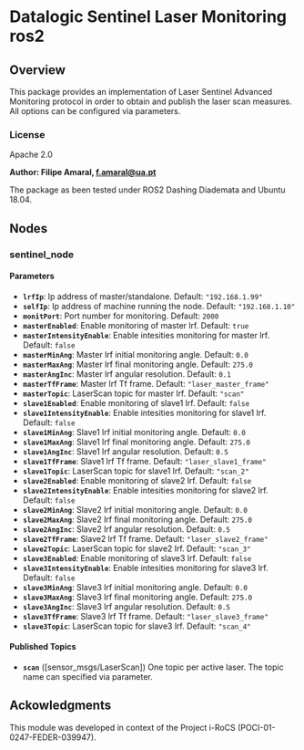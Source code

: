 # Datalogic Sentinel Laser Monitoring ros2

## Overview
This package provides an implementation of Laser Sentinel Advanced Monitoring protocol in order to obtain and publish the laser scan measures.
All options can be configured via parameters.

### License

Apache 2.0

**Author: Filipe Amaral, f.amaral@ua.pt**

The package as been tested under ROS2 Dashing Diademata and Ubuntu 18.04.

## Nodes

### sentinel_node

#### Parameters

* **`lrfIp`**: Ip address of master/standalone. Default: `"192.168.1.99"`
* **`selfIp`**: Ip address of machine running the node. Default: `"192.168.1.10"`
* **`monitPort`**: Port number for monitoring. Default: `2000`
* **`masterEnabled`**: Enable monitoring of master lrf. Default: `true`
* **`masterIntensityEnable`**: Enable intesities monitoring for master lrf. Default: `false`
* **`masterMinAng`**: Master lrf initial monitoring angle. Default: `0.0`
* **`masterMaxAng`**: Master lrf final monitoring angle. Default: `275.0`
* **`masterAngInc`**: Master lrf angular resolution. Default: `0.1`
* **`masterTfFrame`**: Master lrf Tf frame. Default: `"laser_master_frame"`
* **`masterTopic`**: LaserScan topic for master lrf. Default: `"scan"`
* **`slave1Enabled`**: Enable monitoring of slave1 lrf. Default: `false`
* **`slave1IntensityEnable`**:  Enable intesities monitoring for slave1 lrf. Default: `false`
* **`slave1MinAng`**: Slave1 lrf initial monitoring angle. Default: `0.0`
* **`slave1MaxAng`**: Slave1 lrf final monitoring angle. Default: `275.0`
* **`slave1AngInc`**: Slave1 lrf angular resolution. Default: `0.5`
* **`slave1TfFrame`**: Slave1 lrf Tf frame. Default: `"laser_slave1_frame"`
* **`slave1Topic`**: LaserScan topic for slave1 lrf. Default: `"scan_2"`
* **`slave2Enabled`**: Enable monitoring of slave2 lrf. Default: `false`
* **`slave2IntensityEnable`**: Enable intesities monitoring for slave2 lrf. Default: `false`
* **`slave2MinAng`**: Slave2 lrf initial monitoring angle. Default: `0.0`
* **`slave2MaxAng`**: Slave2 lrf final monitoring angle. Default: `275.0`
* **`slave2AngInc`**: Slave2 lrf angular resolution. Default: `0.5`
* **`slave2TfFrame`**: Slave2 lrf Tf frame. Default: `"laser_slave2_frame"`
* **`slave2Topic`**: LaserScan topic for slave2 lrf. Default: `"scan_3"`
* **`slave3Enabled`**: Enable monitoring of slave3 lrf. Default: `false`
* **`slave3IntensityEnable`**: Enable intesities monitoring for slave3 lrf. Default: `false`
* **`slave3MinAng`**: Slave3 lrf initial monitoring angle. Default: `0.0`
* **`slave3MaxAng`**: Slave3 lrf final monitoring angle. Default: `275.0`
* **`slave3AngInc`**: Slave3 lrf angular resolution. Default: `0.5`
* **`slave3TfFrame`**: Slave3 lrf Tf frame. Default: `"laser_slave3_frame"`
* **`slave3Topic`**: LaserScan topic for slave3 lrf. Default: `"scan_4"`

#### Published Topics

* **`scan`** ([sensor_msgs/LaserScan]) 
    One topic per active laser. The topic name can specified via parameter.

## Ackowledgments

This module was developed in context of the Project i-RoCS (POCI-01-0247-FEDER-039947).
